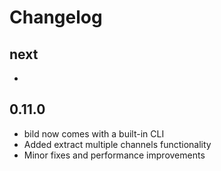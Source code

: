 # Changelog

## next
- 

## 0.11.0
- bild now comes with a built-in CLI
- Added extract multiple channels functionality
- Minor fixes and performance improvements
